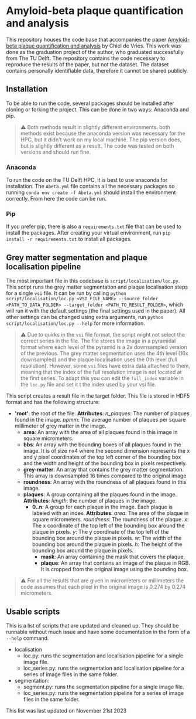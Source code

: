 # Amyloid-beta plaque quantification and analysis
This repository houses the code base that accompanies the paper [Amyloid-beta plaque quantification and analysis](https://repository.tudelft.nl/islandora/object/uuid:7b67aaa9-41a5-4bc3-b987-68f34ed145d9?collection=education) by Chiel de Vries. This work was done as the graduation project of the author, who graduated successfully from The TU Delft. The repository contains the code necessary to reproduce the results of the paper, but not the dataset. The dataset contains personally identifiable data, therefore it cannot be shared publicly. 

## Installation
To be able to run the code, several packages should be installed after cloning or forking the project. This can be done in two ways: Anaconda and pip.
> :warning: Both methods result in slightly different environments. both methods exist because the anaconda version was necessary for the HPC, but it didn't work on my local machine. The pip version does, but is slightly different as a result. The code was tested on both versions and should run fine.

### Anaconda 
To run the code on the TU Delft HPC, it is best to use anaconda for installation. The `Abeta.yml` file contains all the necessary packages so running `conda env create -f Abeta.yml` should install the environment correctly. From here the code can be run.

### Pip
If you prefer pip, there is also a `requirements.txt` file that can be used to install the packages. After creating your virtual environment, run `pip install -r requirements.txt` to install all packages. 

## Grey matter segmentation and plaque localisation pipeline
The most important file in this codebase is `script/localisation/loc.py`. This script runs the grey matter segmentation and plaque localisation steps for a single `vsi` file. It can be run by calling `python script/localisation/loc.py <VSI_FILE_NAME> --source_folder <PATH_TO_DATA_FOLDER> --target_folder <PATH_TO_RESULT_FOLDER>`, which will run it with the default settings (the final settings used in the paper). All other settings can be changed using extra arguments, run `python script/localisation/loc.py --help` for more information. 

> :warning: Due to quirks in the `vsi` file format, the script might not select the correct series in the file. The file stores the image in a pyramidal format where each level of the pyramid is a 2x downsampled version of the previous. The grey matter segmentation uses the 4th level (16x downsampled) and the plaque localisation uses the 0th level (full resolution). However, some `vsi` files have extra data attached to them, meaning that the index of the full resolution image is not located at the first series. To adapt this you can edit the `full_index` variable in the `loc.py` file and set it t the index used by your vsi file.  

This script creates a result file in the target folder. This file is stored in HDF5 format and has the following structure:
- __'root'__: the root of the file. __Attributes__: _n_plaques_: The number of plaques found in the image. _ppmm_: The average number of plaques per square millimeter of grey matter in the image.  
  - __area__: An array with the area of all plaques found in this image in square micrometers.
  - __bbs__: An array with the bounding boxes of all plaques found in the image. It is of size nx4 where the second dimension represents the x and y pixel coordinates of the top left corner of the bounding box and the width and height of the bounding box in pixels respectively.
  - __grey-matter__: An array that contains the grey matter segmentation. This array is downsampled 16 times compared to the original image
  - __roundness__: An array with the roundness of all plaques found in this image.
  - __plaques__: A group containing all the plaques found in the image. __Attributes__: _length_: the number of plaques in the image.
    - __0..n__: A group for each plaque in the image. Each plaque is labeled with an index. __Attributes__: _area_: The area of the plaque in square micrometers. _roundness_: The roundness of the plaque. _x_: The x coordinate of the top left of the bounding box around the plaque in pixels. _y_: The y coordinate of the top left of the bounding box around the plaque in pixels. _w_: The width of the bounding box around the plaque in pixels. _h_: The height of the bounding box around the plaque in pixels.
      - __mask__: An array containing the mask that covers the plaque.
      - __plaque__: An array that contains an image of the plaque in RGB. It is cropped from the original image using the bounding box. 

> :warning: For all the results that are given in micrometers or millimeters the code assumes that each pixel in the original image is 0.274 by 0.274 micrometers.

## Usable scripts
This is a list of scripts that are updated and cleaned up. They should be runnable without much issue and have some documentation in the form of a `--help` command. 
- localisation
  - loc.py: runs the segmentation and localisation pipeline for a single image file.
  - loc_series.py: runs the segmentation and localisation pipeline for a series of image files in the same folder.
- segmentation:
  - segment.py: runs the segmentation pipeline for a single image file.
  - loc_series.py: runs the segmentation pipeline for a series of image files in the same folder.

This list was last updated on November 21st 2023


